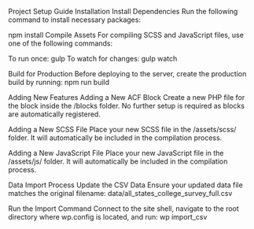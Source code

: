 Project Setup Guide
Installation
Install Dependencies
Run the following command to install necessary packages:

npm install
Compile Assets
For compiling SCSS and JavaScript files, use one of the following commands:

To run once:
gulp
To watch for changes:
gulp watch

Build for Production
Before deploying to the server, create the production build by running:
npm run build

Adding New Features
Adding a New ACF Block
Create a new PHP file for the block inside the /blocks folder.
No further setup is required as blocks are automatically registered.

Adding a New SCSS File
Place your new SCSS file in the /assets/scss/ folder.
It will automatically be included in the compilation process.

Adding a New JavaScript File
Place your new JavaScript file in the /assets/js/ folder.
It will automatically be included in the compilation process.

Data Import Process
Update the CSV Data
Ensure your updated data file matches the original filename:
data/all_states_college_survey_full.csv

Run the Import Command
Connect to the site shell, navigate to the root directory where wp.config is located, and run:
wp import_csv